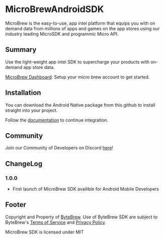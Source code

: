 # MicroBrewAndroidSDK
 MicroBrew is the easy-to-use, app intel platform that equips you with on demand data from millions of apps and games on the app stores using our industry leading MicroSDK and programmic Micro API.

 ## Summary
 Use the light-weight app intel SDK to supercharge your products with on-demand app store data.

 [MicroBrew Dashboard](https://microdash.bytebrew.io): Setup your micro brew account to get started.

 ## Installation
 You can download the Android Native package from this github to install straight into your project.

 Follow the [documentation](https://microdocs.bytebrew.io/sdk/android) to continue integration.



 ## Community
 Join our Community of Developers on Discord [here](https://discord.gg/sAp4f3tJte)! 


 ## ChangeLog
 ### 1.0.0
 - First launch of MicroBrew SDK availible for Android Mobile Developers




## Footer
Copyright and Property of [ByteBrew](https://bytebrew.io). Use of ByteBrew SDK are subject to ByteBrew's [Terms of Service](https://microdocs.bytebrew.io/termsservice#MicroBrewSection) and [Privacy Policy](https://microdocs.bytebrew.io/privacypolicy).

MicroBrew SDK is licensed under MIT



